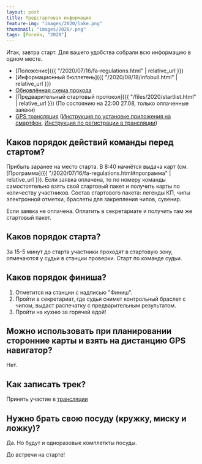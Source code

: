 ```yaml
---
layout: post
title: Предстартовая информация
feature-img: "images/2020/lake.png"
thumbnail: "images/2020/.png" 
tags: [Рогейн, "2020"]
---
```


Итак, завтра старт. Для вашего удобства собрали всю информацию в одном месте.

* [Положение]({{ "/2020/07/16/fa-regulations.html" | relative_url }})
* [Информационный бюллетень]({{ "/2020/08/18/infobull.html" | relative_url }})
* [Обновлённая схема прохода](http://openstreetmap.ru/?mapid=1458204482)
* [Предварительный стартовый протокол]({{ "/files/2020/startlist.html" | relative_url }}) (По состоянию на 22:00 27.08, только оплаченные заявки)
* [GPS трансляция](http://viewer.o-gps-center.ru/viewer/event/8054/) ([Инструкция по установке приложения на смартфон](http://confluence.o-gps-center.ru/pages/viewpage.action?pageId=1212429), [Инструкция по регистрации в трансляции](http://confluence.o-gps-center.ru/pages/viewpage.action?pageId=7700579))


Каков порядок действий команды перед стартом?
---

Прибыть заранее на место старта. В 8:40 начнётся выдача карт (см. [Программа]({{ "/2020/07/16/fa-regulations.html#программа" | relative_url }}).
Если заявка оплачена, то по номеру команды самостоятельно взять свой стартовый пакет и получить карты по количеству участников.
Состав стартового пакета: легенды КП, чипы электронной отметки, браслеты для закрепления чипов, сувенир.

Если заявка не оплачена. Оплатить в секретариате и получить там же стартовый пакет.

Каков порядок старта?
---

За 15-5 минут до старта участники проходят в стартовую зону, отмечаются у судьи в станции проверки. Старт по команде судьи.

Каков порядок финиша?
---

1. Отметится на станции с надписью "Финиш".
2. Пройти в секретариат, где судья снимет контрольный браслет с чипом, выдаст распечатку с предварительным результатом.
3. Пройти на кухню за горячей едой!

Можно использовать при планировании сторонние карты и взять на дистанцию GPS навигатор?
---

Нет.

Как записать трек?
---

Принять участие в [трансляции](http://viewer.o-gps-center.ru/viewer/event/8054/) 

Нужно брать свою посуду (кружку, миску и ложку)?
---

Да. Но будут и одноразовые комплеткты посуды.



До встречи на старте!



